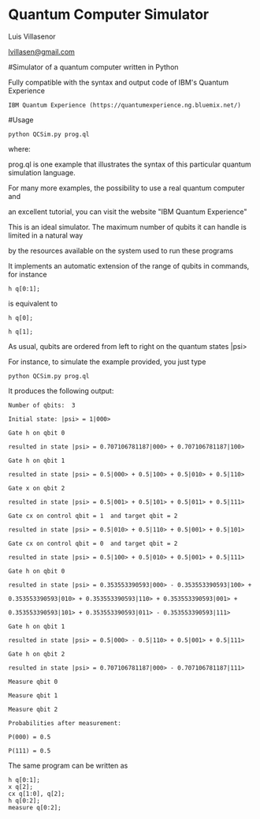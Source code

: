 # Quantum Computer Simulator
 Luis Villasenor
 
 lvillasen@gmail.com
 
#Simulator of a quantum computer written in Python

Fully compatible with the syntax and output code of IBM's Quantum Experience

	IBM Quantum Experience (https://quantumexperience.ng.bluemix.net/)

#Usage 

	python QCSim.py prog.ql

where:

prog.ql is one example that illustrates the syntax of this particular quantum simulation language.  

For many more examples, the possibility to use a real quantum computer and 

an excellent tutorial, you can visit the website "IBM Quantum Experience"

This is an ideal simulator. The maximum number of qubits it can handle is limited in a natural way 

by the resources available on the system used to run these programs

It implements an automatic extension of the range of qubits in commands, for instance
	
	h q[0:1];
	
is equivalent to

	h q[0];
	
	h q[1];

As usual, qubits are ordered from left to right on the quantum states |psi>

For instance, to simulate the example provided, you just type

	python QCSim.py prog.ql 

It produces the following output:

	Number of qbits:  3

	Initial state: |psi> = 1|000>

	Gate h on qbit 0

	resulted in state |psi> = 0.707106781187|000> + 0.707106781187|100>

	Gate h on qbit 1

	resulted in state |psi> = 0.5|000> + 0.5|100> + 0.5|010> + 0.5|110>

	Gate x on qbit 2

	resulted in state |psi> = 0.5|001> + 0.5|101> + 0.5|011> + 0.5|111> 

	Gate cx on control qbit = 1  and target qbit = 2

	resulted in state |psi> = 0.5|010> + 0.5|110> + 0.5|001> + 0.5|101> 

	Gate cx on control qbit = 0  and target qbit = 2

	resulted in state |psi> = 0.5|100> + 0.5|010> + 0.5|001> + 0.5|111> 

	Gate h on qbit 0

	resulted in state |psi> = 0.353553390593|000> - 0.353553390593|100> +

	0.353553390593|010> + 0.353553390593|110> + 0.353553390593|001> +

	0.353553390593|101> + 0.353553390593|011> - 0.353553390593|111>

	Gate h on qbit 1

	resulted in state |psi> = 0.5|000> - 0.5|110> + 0.5|001> + 0.5|111> 

	Gate h on qbit 2

	resulted in state |psi> = 0.707106781187|000> - 0.707106781187|111> 

	Measure qbit 0

	Measure qbit 1

	Measure qbit 2

	Probabilities after measurement:

	P(000) = 0.5

	P(111) = 0.5

The same program can be written as

	h q[0:1];
	x q[2];
	cx q[1:0], q[2];
	h q[0:2];
	measure q[0:2];
